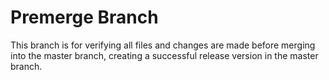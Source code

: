 # Premerge Branch
This branch is for verifying all files and changes are made before merging into the master branch, creating a successful release version in the master branch.

